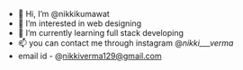 - 👋 Hi, I’m @nikkikumawat
- 👀 I’m interested in web designing
- 🌱 I’m currently learning full stack developing
- 📫 you can contact me through instagram @_nikki___verma_
- email id - @nikkiverma129@gmail.com
<!---
nikkikumawat/nikkikumawat is a ✨ special ✨ repository because its `README.md` (this file) appears on your GitHub profile.
You can click the Preview link to take a look at your changes.
--->
